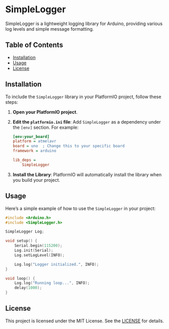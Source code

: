 # SimpleLogger

SimpleLogger is a lightweight logging library for Arduino, providing various log levels and simple message formatting.

## Table of Contents

- [Installation](#installation)
- [Usage](#usage)
- [License](#license)

## Installation

To include the `SimpleLogger` library in your PlatformIO project, follow these steps:

1. **Open your PlatformIO project**.

2. **Edit the `platformio.ini` file**: Add `SimpleLogger` as a dependency under the `[env]` section. For example:

   ```ini
   [env:your_board]
   platform = atmelavr
   board = uno  ; Change this to your specific board
   framework = arduino

   lib_deps =
       SimpleLogger
   ```

3. **Install the Library**: PlatformIO will automatically install the library when you build your project.

## Usage

Here’s a simple example of how to use the `SimpleLogger` in your project:

```cpp
#include <Arduino.h>
#include <SimpleLogger.h>

SimpleLogger Log;

void setup() {
    Serial.begin(115200);
    Log.init(Serial);
    Log.setLogLevel(INFO);

    Log.log("Logger initialized.", INFO);
}

void loop() {
    Log.log("Running loop...", INFO);
    delay(1000);
}
```

## License

This project is licensed under the MIT License. See the [LICENSE](LICENSE) for details.
